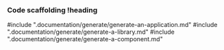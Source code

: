 <!-- .documentation/generate/main.md -->
### Code scaffolding !heading

#include ".documentation/generate/generate-an-application.md"
#include ".documentation/generate/generate-a-library.md"
#include ".documentation/generate/generate-a-component.md"
